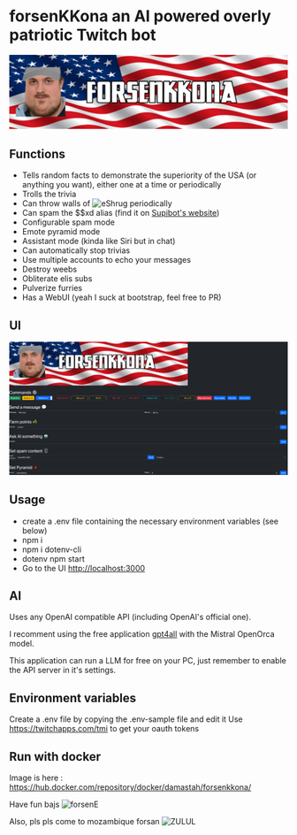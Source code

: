 # forsenKKona an AI powered overly patriotic Twitch bot

![banner](banner.png)

## Functions

- Tells random facts to demonstrate the superiority of the USA (or anything you want), either one at a time or periodically
- Trolls the trivia
- Can throw walls of ![eShrug](https://cdn.frankerfacez.com/emoticon/107715/1) periodically
- Can spam the $$xd alias (find it on [Supibot's website](https://supinic.com/bot/user/alias/find))
- Configurable spam mode
- Emote pyramid mode
- Assistant mode (kinda like Siri but in chat)
- Can automatically stop trivias
- Use multiple accounts to echo your messages
- Destroy weebs
- Obliterate elis subs
- Pulverize furries
- Has a WebUI (yeah I suck at bootstrap, feel free to PR)

## UI

![UI](ui.png)

## Usage

- create a .env file containing  the necessary environment variables (see below)
- npm i
- npm i dotenv-cli
- dotenv npm start
- Go to the UI <http://localhost:3000>

## AI

Uses any OpenAI compatible API (including OpenAI's official one).

I recomment using the free application [gpt4all](https://gpt4all.io/index.html) with the Mistral OpenOrca model.

This application can run a LLM for free on your PC, just remember to enable the API server in it's settings.

## Environment variables

Create a .env file by copying the .env-sample file and edit it
Use <https://twitchapps.com/tmi> to get your oauth tokens

## Run with docker

Image is here : <https://hub.docker.com/repository/docker/damastah/forsenkkona/>

Have fun bajs ![forsenE](https://cdn.frankerfacez.com/emoticon/545961/1)

Also, pls pls come to mozambique forsan ![ZULUL](https://cdn.frankerfacez.com/emoticon/130077/1)
